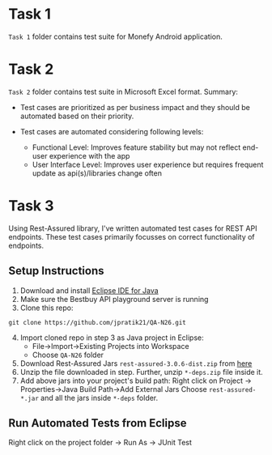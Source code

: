 Task 1
============
`Task 1` folder contains test suite for Monefy Android application.

Task 2
============
`Task 2` folder contains test suite in Microsoft Excel format. Summary:

* Test cases are prioritized as per business impact and they should be automated based on their priority.
* Test cases are automated considering following levels:
	
	- Functional Level: Improves feature stability but may not reflect end-user experience with the app
	- User Interface Level: Improves user experience but requires frequent update as api(s)/libraries change often
	
Task 3 
=============
Using Rest-Assured library, I've written automated test cases for REST API endpoints. These test cases primarily focusses on correct functionality of endpoints.


Setup Instructions
----------------------

1. Download and install [Eclipse IDE for Java](https://www.eclipse.org/downloads/packages/eclipse-ide-java-developers/indigo)
2. Make sure the Bestbuy API playground server is running
3. Clone this repo:
```
git clone https://github.com/jpratik21/QA-N26.git
```
4. Import cloned repo in step 3 as Java project in Eclipse:
	- File->Import->Existing Projects into Workspace 
	- Choose `QA-N26` folder
5. Download Rest-Assured Jars `rest-assured-3.0.6-dist.zip` from [here](https://github.com/rest-assured/rest-assured/wiki/Downloads)
6. Unzip the file downloaded in step. Further, unzip `*-deps.zip` file inside it.
7. Add above jars into your project's build path: 
	Right click on Project -> Properties->Java Build Path->Add External Jars
	Choose `rest-assured-*.jar` and all the jars inside `*-deps` folder.
	
Run Automated Tests from Eclipse
----------------------
Right click on the project folder -> Run As -> JUnit Test